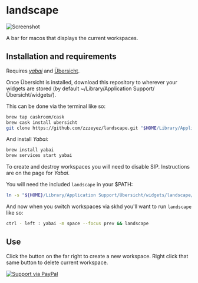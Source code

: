 # landscape

![Screenshot](/screenshot.jpg)

A bar for macos that displays the current workspaces.

## Installation and requirements

Requires [*yabai*](https://github.com/koekeishiya/yabai) and [Übersicht](http://tracesof.net/uebersicht/).

Once Übersicht is installed, download this repository to wherever your widgets are stored (by default ~/Library/Application Support/Übersicht/widgets/).

This can be done via the terminal like so:

```sh
brew tap caskroom/cask
brew cask install ubersicht
git clone https://github.com/zzzeyez/landscape.git "$HOME/Library/Application Support/Übersicht/widgets/landscape"
```

And install *Yabai*:

```sh
brew install yabai
brew services start yabai
```

To create and destroy workspaces you will need to disable SIP.  Instructions are on the page for *Yabai*.

You will need the included `landscape` in your $PATH:

```sh
ln -s "${HOME}/Library/Application Support/Übersicht/widgets/landscape/landscape" "/usr/local/bin/landscape"
```

And now when you switch workspaces via skhd you'll want to run `landscape` like so:

```sh
ctrl - left : yabai -m space --focus prev && landscape
```

## Use

Click the button on the far right to create a new workspace.  Right click that same button to delete current workspace.

[![Support via PayPal](https://cdn.rawgit.com/twolfson/paypal-github-button/1.0.0/dist/button.svg)](https://www.paypal.me/zzzeyez/)
